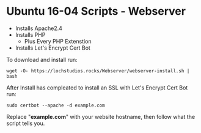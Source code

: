 # Ubuntu 16-04 Scripts - Webserver

* Installs Apache2.4
* Installs PHP 
    * Plus Every PHP Extenstion
* Installs Let's Encrypt Cert Bot

To download and install run:

``wget -O- https://lochstudios.rocks/Webserver/webserver-install.sh | bash``

After Install has compleated to install an SSL with Let's Encrypt Cert Bot run:

``sudo certbot --apache -d example.com``

Replace "**example.com**" with your website hostname, then follow what the script tells you.
